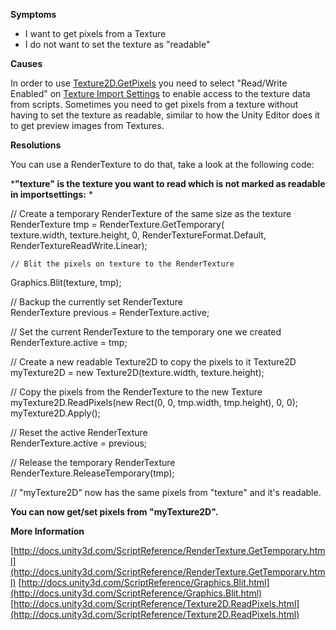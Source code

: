
        

**Symptoms** 

*   I want to get pixels from a Texture
*   I do not want to set the texture as "readable"

**Causes** 

In order to use [Texture2D.GetPixels](http://docs.unity3d.com/ScriptReference/Texture2D.GetPixels.html) you need to select "Read/Write Enabled" on [Texture Import Settings](http://docs.unity3d.com/Manual/class-TextureImporter.html) to enable access to the texture data from scripts. Sometimes you need to get pixels from a texture without having to set the texture as readable, similar to how the Unity Editor does it to get preview images from Textures.

**Resolutions** 

You can use a RenderTexture to do that, take a look at the following code:

 ***"texture" is the texture you want to read which is not marked as readable in importsettings:** * 

// Create a temporary RenderTexture of the same size as the texture  
RenderTexture tmp = RenderTexture.GetTemporary(   
                    texture.width,
                        texture.height,
                        0,
                        RenderTextureFormat.Default,
                        RenderTextureReadWrite.Linear);  

    // Blit the pixels on texture to the RenderTexture  
Graphics.Blit(texture, tmp);

// Backup the currently set RenderTexture  
RenderTexture previous = RenderTexture.active;

// Set the current RenderTexture to the temporary one we created
    RenderTexture.active = tmp;

// Create a new readable Texture2D to copy the pixels to it
    Texture2D myTexture2D = new Texture2D(texture.width, texture.height);

// Copy the pixels from the RenderTexture to the new Texture  
myTexture2D.ReadPixels(new Rect(0, 0, tmp.width, tmp.height), 0, 0);
    myTexture2D.Apply();

// Reset the active RenderTexture  
RenderTexture.active = previous;

// Release the temporary RenderTexture
    RenderTexture.ReleaseTemporary(tmp);  

// "myTexture2D" now has the same pixels from "texture" and it's readable.  

 **You can now get/set pixels from "myTexture2D".** 

**More Information** 

[http://docs.unity3d.com/ScriptReference/RenderTexture.GetTemporary.html](http://docs.unity3d.com/ScriptReference/RenderTexture.GetTemporary.html)
[http://docs.unity3d.com/ScriptReference/Graphics.Blit.html](http://docs.unity3d.com/ScriptReference/Graphics.Blit.html)
[http://docs.unity3d.com/ScriptReference/Texture2D.ReadPixels.html](http://docs.unity3d.com/ScriptReference/Texture2D.ReadPixels.html)

      